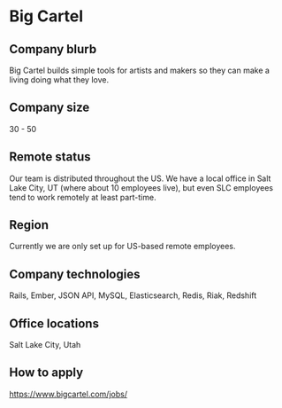 # Big Cartel

## Company blurb

Big Cartel builds simple tools for artists and makers so they can make a living doing what they love.

## Company size

30 - 50

## Remote status

Our team is distributed throughout the US. We have a local office in Salt Lake City, UT (where about 10 employees live), but even SLC employees tend to work remotely at least part-time.

## Region

Currently we are only set up for US-based remote employees.

## Company technologies

Rails, Ember, JSON API, MySQL, Elasticsearch, Redis, Riak, Redshift

## Office locations

Salt Lake City, Utah

## How to apply

https://www.bigcartel.com/jobs/
